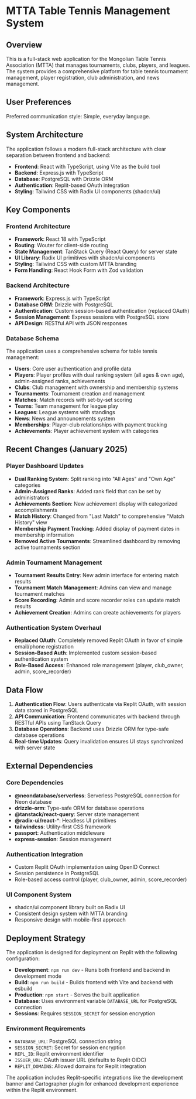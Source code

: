 # MTTA Table Tennis Management System

## Overview

This is a full-stack web application for the Mongolian Table Tennis Association (MTTA) that manages tournaments, clubs, players, and leagues. The system provides a comprehensive platform for table tennis tournament management, player registration, club administration, and news management.

## User Preferences

Preferred communication style: Simple, everyday language.

## System Architecture

The application follows a modern full-stack architecture with clear separation between frontend and backend:

- **Frontend**: React with TypeScript, using Vite as the build tool
- **Backend**: Express.js with TypeScript
- **Database**: PostgreSQL with Drizzle ORM
- **Authentication**: Replit-based OAuth integration
- **Styling**: Tailwind CSS with Radix UI components (shadcn/ui)

## Key Components

### Frontend Architecture
- **Framework**: React 18 with TypeScript
- **Routing**: Wouter for client-side routing
- **State Management**: TanStack Query (React Query) for server state
- **UI Library**: Radix UI primitives with shadcn/ui components
- **Styling**: Tailwind CSS with custom MTTA branding
- **Form Handling**: React Hook Form with Zod validation

### Backend Architecture
- **Framework**: Express.js with TypeScript
- **Database ORM**: Drizzle with PostgreSQL
- **Authentication**: Custom session-based authentication (replaced OAuth)
- **Session Management**: Express sessions with PostgreSQL store
- **API Design**: RESTful API with JSON responses

### Database Schema
The application uses a comprehensive schema for table tennis management:

- **Users**: Core user authentication and profile data
- **Players**: Player profiles with dual ranking system (all ages & own age), admin-assigned ranks, achievements
- **Clubs**: Club management with ownership and membership systems
- **Tournaments**: Tournament creation and management
- **Matches**: Match records with set-by-set scoring
- **Teams**: Team management for league play
- **Leagues**: League systems with standings
- **News**: News and announcements system
- **Memberships**: Player-club relationships with payment tracking
- **Achievements**: Player achievement system with categories

## Recent Changes (January 2025)

### Player Dashboard Updates
- **Dual Ranking System**: Split ranking into "All Ages" and "Own Age" categories
- **Admin-Assigned Ranks**: Added rank field that can be set by administrators
- **Achievements Section**: New achievement display with categorized accomplishments
- **Match History**: Changed from "Last Match" to comprehensive "Match History" view
- **Membership Payment Tracking**: Added display of payment dates in membership information
- **Removed Active Tournaments**: Streamlined dashboard by removing active tournaments section

### Admin Tournament Management
- **Tournament Results Entry**: New admin interface for entering match results
- **Tournament Match Management**: Admins can view and manage tournament matches
- **Score Recording**: Admin and score recorder roles can update match results
- **Achievement Creation**: Admins can create achievements for players

### Authentication System Overhaul
- **Replaced OAuth**: Completely removed Replit OAuth in favor of simple email/phone registration
- **Session-Based Auth**: Implemented custom session-based authentication system
- **Role-Based Access**: Enhanced role management (player, club_owner, admin, score_recorder)

## Data Flow

1. **Authentication Flow**: Users authenticate via Replit OAuth, with session data stored in PostgreSQL
2. **API Communication**: Frontend communicates with backend through RESTful APIs using TanStack Query
3. **Database Operations**: Backend uses Drizzle ORM for type-safe database operations
4. **Real-time Updates**: Query invalidation ensures UI stays synchronized with server state

## External Dependencies

### Core Dependencies
- **@neondatabase/serverless**: Serverless PostgreSQL connection for Neon database
- **drizzle-orm**: Type-safe ORM for database operations
- **@tanstack/react-query**: Server state management
- **@radix-ui/react-***: Headless UI primitives
- **tailwindcss**: Utility-first CSS framework
- **passport**: Authentication middleware
- **express-session**: Session management

### Authentication Integration
- Custom Replit OAuth implementation using OpenID Connect
- Session persistence in PostgreSQL
- Role-based access control (player, club_owner, admin, score_recorder)

### UI Component System
- shadcn/ui component library built on Radix UI
- Consistent design system with MTTA branding
- Responsive design with mobile-first approach

## Deployment Strategy

The application is designed for deployment on Replit with the following configuration:

- **Development**: `npm run dev` - Runs both frontend and backend in development mode
- **Build**: `npm run build` - Builds frontend with Vite and backend with esbuild
- **Production**: `npm start` - Serves the built application
- **Database**: Uses environment variable `DATABASE_URL` for PostgreSQL connection
- **Sessions**: Requires `SESSION_SECRET` for session encryption

### Environment Requirements
- `DATABASE_URL`: PostgreSQL connection string
- `SESSION_SECRET`: Secret for session encryption
- `REPL_ID`: Replit environment identifier
- `ISSUER_URL`: OAuth issuer URL (defaults to Replit OIDC)
- `REPLIT_DOMAINS`: Allowed domains for Replit integration

The application includes Replit-specific integrations like the development banner and Cartographer plugin for enhanced development experience within the Replit environment.